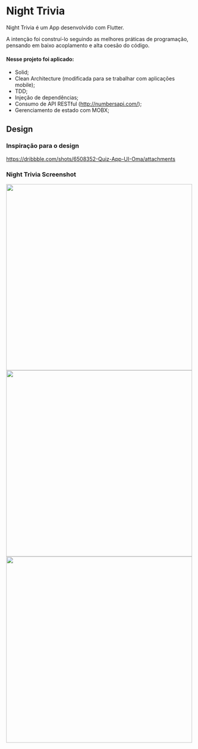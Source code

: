# Night Trivia

Night Trivia é um App desenvolvido com Flutter.

A intenção foi construí-lo seguindo as melhores práticas de programação, pensando em baixo acoplamento e alta coesão do código.

#### Nesse projeto foi aplicado:

* Solid;
* Clean Architecture (modificada para se trabalhar com aplicações mobile);
* TDD;
* Injeção de dependências;
* Consumo de API RESTful (http://numbersapi.com/);
* Gerenciamento de estado com MOBX;


## Design

### Inspiração para o design
https://dribbble.com/shots/6508352-Quiz-App-UI-Oma/attachments

### Night Trivia Screenshot

<p float="left">
  <img src="https://user-images.githubusercontent.com/38634046/93665308-cef6e680-fa4b-11ea-94de-77e17621c3b1.gif" height="500">
  <img src="https://user-images.githubusercontent.com/38634046/93565268-76e3b580-f961-11ea-9e91-be57b03ff988.png" height="500">
  <img src="https://user-images.githubusercontent.com/38634046/93565658-1a34ca80-f962-11ea-9a78-8d045c82820d.png" height="500">
</p>
